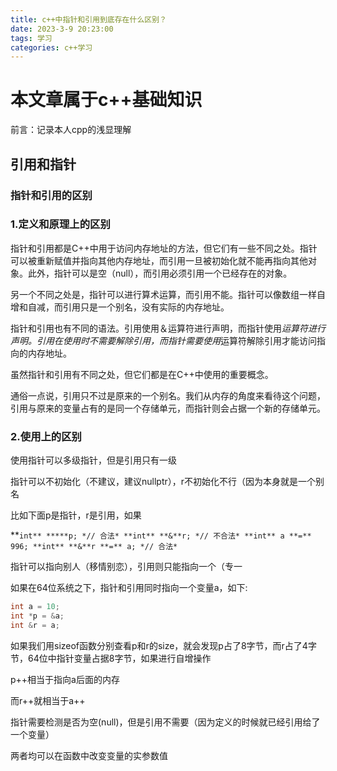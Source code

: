 ```yaml
---
title: c++中指针和引用到底存在什么区别？
date: 2023-3-9 20:23:00
tags: 学习
categories: c++学习
---
```


# 本文章属于c++基础知识

前言：记录本人cpp的浅显理解

## 引用和指针

### 指针和引用的区别

### 1.定义和原理上的区别

  指针和引用都是C++中用于访问内存地址的方法，但它们有一些不同之处。指针可以被重新赋值并指向其他内存地址，而引用一旦被初始化就不能再指向其他对象。此外，指针可以是空（null），而引用必须引用一个已经存在的对象。

另一个不同之处是，指针可以进行算术运算，而引用不能。指针可以像数组一样自增和自减，而引用只是一个别名，没有实际的内存地址。

指针和引用也有不同的语法。引用使用＆运算符进行声明，而指针使用*运算符进行声明。引用在使用时不需要解除引用，而指针需要使用*运算符解除引用才能访问指向的内存地址。

虽然指针和引用有不同之处，但它们都是在C++中使用的重要概念。

通俗一点说，引用只不过是原来的一个别名。我们从内存的角度来看待这个问题，引用与原来的变量占有的是同一个存储单元，而指针则会占据一个新的存储单元。

### 2.使用上的区别

  使用指针可以多级指针，但是引用只有一级

  指针可以不初始化（不建议，建议nullptr），r不初始化不行（因为本身就是一个别名

比如下面p是指针，r是引用，如果

**`int** *****p; *// 合法*
**int** **&**r; *// 不合法*
**int** a **=** 996;
**int** **&**r **=** a; *// 合法*`

指针可以指向别人（移情别恋），引用则只能指向一个（专一

如果在64位系统之下，指针和引用同时指向一个变量a，如下:

```c
int a = 10;
int *p = &a;
int &r = a;

```

如果我们用sizeof函数分别查看p和r的size，就会发现p占了8字节，而r占了4字节，64位中指针变量占据8字节，如果进行自增操作

p++相当于指向a后面的内存

而r++就相当于a++

指针需要检测是否为空(null)，但是引用不需要（因为定义的时候就已经引用给了一个变量）

两者均可以在函数中改变变量的实参数值